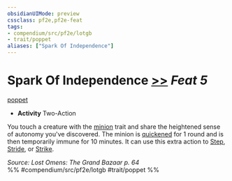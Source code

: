 ```yaml
---
obsidianUIMode: preview
cssclass: pf2e,pf2e-feat
tags:
- compendium/src/pf2e/lotgb
- trait/poppet
aliases: ["Spark Of Independence"]
---
```

# Spark Of Independence  [>>](/rules/core-rulebook/chapter-9-playing-the-game.md#Actions "Two-Action") *Feat 5*  
[poppet](/rules/traits/poppet-lotgb.md)  

- **Activity** Two-Action

You touch a creature with the [minion](/rules/traits/minion.md) trait and share the heightened sense of autonomy you've discovered. The minion is [quickened](/rules/conditions.md#Quickened) for 1 round and is then temporarily immune for 10 minutes. It can use this extra action to [Step](/rules/actions/step.md), [Stride](/rules/actions/stride.md), or [Strike](/rules/actions/strike.md).

*Source: Lost Omens: The Grand Bazaar p. 64*  
%% #compendium/src/pf2e/lotgb #trait/poppet %%